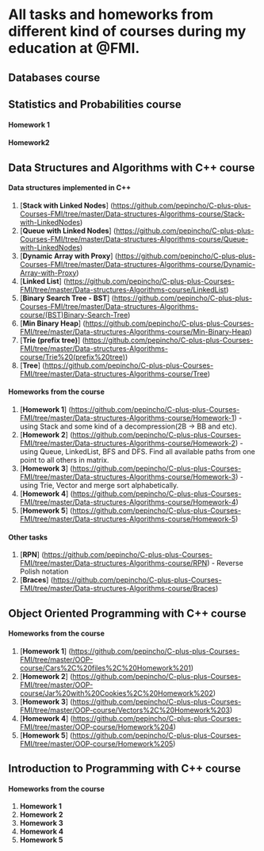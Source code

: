 # All tasks and homeworks from different kind of courses during my education at @FMI.

## Databases course

## Statistics and Probabilities course

#### Homework 1

#### Homework2

## Data Structures and Algorithms with C++ course

#### Data structures implemented in C++
1. [**Stack with Linked Nodes**] (https://github.com/pepincho/C-plus-plus-Courses-FMI/tree/master/Data-structures-Algorithms-course/Stack-with-LinkedNodes)
2. [**Queue with Linked Nodes**] (https://github.com/pepincho/C-plus-plus-Courses-FMI/tree/master/Data-structures-Algorithms-course/Queue-with-LinkedNodes)
3. [**Dynamic Array with Proxy**] (https://github.com/pepincho/C-plus-plus-Courses-FMI/tree/master/Data-structures-Algorithms-course/Dynamic-Array-with-Proxy)
4. [**Linked List**] (https://github.com/pepincho/C-plus-plus-Courses-FMI/tree/master/Data-structures-Algorithms-course/LinkedList)
5. [**Binary Search Tree - BST**] (https://github.com/pepincho/C-plus-plus-Courses-FMI/tree/master/Data-structures-Algorithms-course/(BST)Binary-Search-Tree)
6. [**Min Binary Heap**] (https://github.com/pepincho/C-plus-plus-Courses-FMI/tree/master/Data-structures-Algorithms-course/Min-Binary-Heap)
7. [**Trie (prefix tree)**] (https://github.com/pepincho/C-plus-plus-Courses-FMI/tree/master/Data-structures-Algorithms-course/Trie%20(prefix%20tree))
8. [**Tree**] (https://github.com/pepincho/C-plus-plus-Courses-FMI/tree/master/Data-structures-Algorithms-course/Tree)

#### Homeworks from the course
1. [**Homework 1**] (https://github.com/pepincho/C-plus-plus-Courses-FMI/tree/master/Data-structures-Algorithms-course/Homework-1) - using Stack and some kind of a decompression(2B -> BB and etc).
2. [**Homework 2**] (https://github.com/pepincho/C-plus-plus-Courses-FMI/tree/master/Data-structures-Algorithms-course/Homework-2) - using Queue, LinkedList, BFS and DFS. Find all available paths from one point to all others in matrix.
3. [**Homework 3**] (https://github.com/pepincho/C-plus-plus-Courses-FMI/tree/master/Data-structures-Algorithms-course/Homework-3) - using Trie, Vector and merge sort alphabetically.
4. [**Homework 4**] (https://github.com/pepincho/C-plus-plus-Courses-FMI/tree/master/Data-structures-Algorithms-course/Homework-4)
5. [**Homework 5**] (https://github.com/pepincho/C-plus-plus-Courses-FMI/tree/master/Data-structures-Algorithms-course/Homework-5)

#### Other tasks
1. [**RPN**] (https://github.com/pepincho/C-plus-plus-Courses-FMI/tree/master/Data-structures-Algorithms-course/RPN) - Reverse Polish notation
2. [**Braces**] (https://github.com/pepincho/C-plus-plus-Courses-FMI/tree/master/Data-structures-Algorithms-course/Braces)

## Object Oriented Programming with C++ course

#### Homeworks from the course
1. [**Homework 1**] (https://github.com/pepincho/C-plus-plus-Courses-FMI/tree/master/OOP-course/Cars%2C%20files%2C%20Homework%201)
2. [**Homework 2**] (https://github.com/pepincho/C-plus-plus-Courses-FMI/tree/master/OOP-course/Jar%20with%20Cookies%2C%20Homework%202)
3. [**Homework 3**] (https://github.com/pepincho/C-plus-plus-Courses-FMI/tree/master/OOP-course/Vectors%2C%20Homework%203)
4. [**Homework 4**] (https://github.com/pepincho/C-plus-plus-Courses-FMI/tree/master/OOP-course/Homework%204)
5. [**Homework 5**] (https://github.com/pepincho/C-plus-plus-Courses-FMI/tree/master/OOP-course/Homework%205)

## Introduction to Programming with C++ course

#### Homeworks from the course
1. **Homework 1**
2. **Homework 2**
3. **Homework 3**
4. **Homework 4**
5. **Homework 5**
